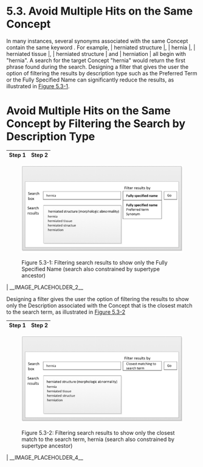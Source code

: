 # 5.3. Avoid Multiple Hits on the Same Concept

In many instances, several synonyms associated with the same Concept contain the same keyword _._ For example, | herniated structure |, | hernia |, | herniated tissue |, | herniated structure | and | herniation | all begin with "hernia". A search for the target Concept "hernia" would return the first phrase found during the search. Designing a filter that gives the user the option of filtering the results by description type such as the Preferred Term or the Fully Specified Name can significantly reduce the results, as illustrated in [Figure 5.3-1](https://confluence.ihtsdotools.org/display/DOCSEARCH/5.3.+Avoid+Multiple+Hits+on+the+Same+Concept#Figure-only-show-fsn "Filtering search results to show only the Fully Specified Name \(search also constrained by supertype ancestor\)"). 

# Avoid Multiple Hits on the Same Concept by Filtering the Search by Description Type

Step 1| Step 2  
---|---  

<figure><img src="../images/52170518.png" alt="" title=""><figcaption><p>Figure 5.3-1: Filtering search results to show only the Fully Specified Name (search also constrained by supertype ancestor)</p></figcaption></figure>| __IMAGE_PLACEHOLDER_2__  
  
  

Designing a filter gives the user the option of filtering the results to show only the Description associated with the Concept that is the closest match to the search term, as illustrated in [Figure 5.3-2](https://confluence.ihtsdotools.org/display/DOCSEARCH/5.3.+Avoid+Multiple+Hits+on+the+Same+Concept#Figure-only-closest-match "Filtering search results to show only the closest match to the search term, hernia \(search also constrained by supertype ancestor\)")

Step 1| Step 2  
---|---  

<figure><img src="../images/52170516.png" alt="" title=""><figcaption><p>Figure 5.3-2: Filtering search results to show only the closest match to the search term, hernia (search also constrained by supertype ancestor)</p></figcaption></figure>| __IMAGE_PLACEHOLDER_4__  
  
  

